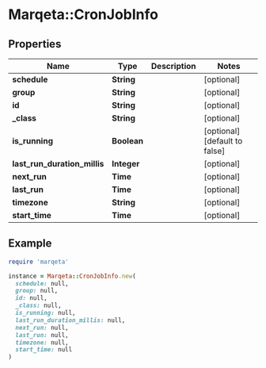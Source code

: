 # Marqeta::CronJobInfo

## Properties

| Name | Type | Description | Notes |
| ---- | ---- | ----------- | ----- |
| **schedule** | **String** |  | [optional] |
| **group** | **String** |  | [optional] |
| **id** | **String** |  | [optional] |
| **_class** | **String** |  | [optional] |
| **is_running** | **Boolean** |  | [optional][default to false] |
| **last_run_duration_millis** | **Integer** |  | [optional] |
| **next_run** | **Time** |  | [optional] |
| **last_run** | **Time** |  | [optional] |
| **timezone** | **String** |  | [optional] |
| **start_time** | **Time** |  | [optional] |

## Example

```ruby
require 'marqeta'

instance = Marqeta::CronJobInfo.new(
  schedule: null,
  group: null,
  id: null,
  _class: null,
  is_running: null,
  last_run_duration_millis: null,
  next_run: null,
  last_run: null,
  timezone: null,
  start_time: null
)
```

